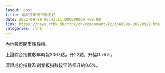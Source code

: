 ```yaml
---
layout: post
title: 滬深股市開市後向好
date: 2022-09-29 09:41:11.000000000 +08:00
link: https://news.rthk.hk/rthk/ch/component/k2/1668909-20220929.htm
categories: rthk
---
```


內地股市開市後靠穩。

上證綜合指數較早時報3067點，升22點，升幅0.75%。

深證成份指數及創業板指數較早時都升約0.6%。
